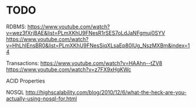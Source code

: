 
# TODO
RDBMS:
https://www.youtube.com/watch?v=wez3fXrjBAE&list=PLmXKhU9FNesR1rSES7oLdJaNFgmuj0SYV
https://www.youtube.com/watch?v=HhLhIEnsBR0&list=PLmXKhU9FNesSiqXLsaEp80lUg_NszMXBm&index=14

Transactions:
https://www.youtube.com/watch?v=HAAhn--tZV8
https://www.youtube.com/watch?v=z7FX9xHgKWc

ACID Properties



NOSQL http://highscalability.com/blog/2010/12/6/what-the-heck-are-you-actually-using-nosql-for.html
